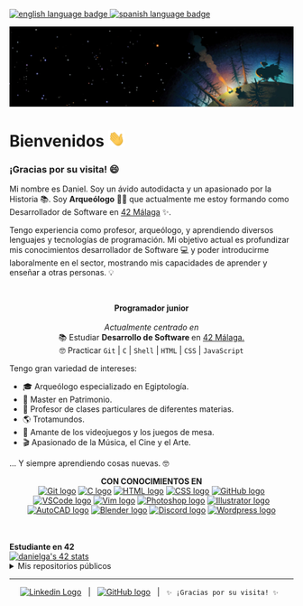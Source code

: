 <a href="https://github.com/DgPrometeo/DgPrometeo/blob/main/README.md"> <img src="https://img.shields.io/badge/lang-en-blue" alt="english language badge">  </a>
<a href="https://github.com/DgPrometeo/DgPrometeo/blob/main/README.es.md"> <img src="https://img.shields.io/badge/lang-es-blue" alt="spanish language badge"></a> 

![Poster de Outer Wilds, uno de mis videojuegos favoritos, y que me representa en muchos aspectos.](banner_OuterWilds.jpg)


# Bienvenidos <img src="https://raw.githubusercontent.com/appinha/appinha/main/img/Hi.gif" width="30px">

### ¡Gracias por su visita! 😄

Mi nombre es Daniel. Soy un ávido autodidacta y un apasionado por la Historia 📚. Soy **Arqueólogo** 📜🗿 que actualmente me estoy formando como Desarrollador de Software en [42 Málaga](https://www.42malaga.com/) ✨.

Tengo experiencia como profesor, arqueólogo, y aprendiendo diversos lenguajes y tecnologías de programación. Mi objetivo actual es profundizar mis conocimientos desarrollador de Software 💻 y poder introducirme laboralmente en el sector, mostrando mis capacidades de aprender y enseñar a otras personas. 💡

<br />

<p align="center">
  <b>Programador junior</b>
  <br /> <br />
  <i> Actualmente centrado en </i> <br />
📚 Estudiar  <b> Desarrollo de Software </b> en <a href="https://www.42malaga.com/"> 42 Málaga. </a> <br />
🤓 Practicar <code>Git</code> | <code>C</code> | <code>Shell</code> | <code>HTML</code> | <code>CSS</code> | <code>JavaScript</code> <br />
</p>

Tengo gran variedad de intereses:

* 🎓 Arqueólogo especializado en Egiptología.
* 🏰 Master en Patrimonio.
* 📖 Profesor de clases particulares de diferentes materias.
* 🌎 Trotamundos.
* 🎲 Amante de los videojuegos y los juegos de mesa.
* 🎬 Apasionado de la Música, el Cine y el Arte.

... Y siempre aprendiendo cosas nuevas. 🤓


<p align="center"> <b> CON CONOCIMIENTOS EN </b> <br />
 <a href="https://git-scm.com/"><img src="https://skillicons.dev/icons?i=git" alt="Git logo" /></a>
<a href="https://www.w3schools.com/c/"><img src="https://skillicons.dev/icons?i=c" alt="C logo" /></a>
<a href="https://www.w3schools.com/html/default.asp"><img src="https://skillicons.dev/icons?i=html" alt="HTML logo" /></a>
<a href="https://www.w3schools.com/css/"><img src="https://skillicons.dev/icons?i=css" alt="CSS logo" length="46px" width="46px" /></a>
<a href="https://github.com/"><img src="https://skillicons.dev/icons?i=github" alt="GitHub logo" /></a>
<a href="https://code.visualstudio.com/"><img src="https://skillicons.dev/icons?i=vscode" alt="VSCode logo" /></a>
<a href="https://www.vim.org/"><img src="https://skillicons.dev/icons?i=vim" alt="Vim logo" /></a>
<a href="https://www.adobe.com/es/products/photoshop.html"><img src="https://skillicons.dev/icons?i=ps" alt="Photoshop logo" /></a>
<a href="https://www.adobe.com/es/products/illustrator.html"><img src="https://skillicons.dev/icons?i=ai" alt="Illustrator logo" /></a>
<a href="https://www.autodesk.es/products/autocad/overview?term=1-YEAR&tab=subscription"><img src="https://skillicons.dev/icons?i=autocad" alt="AutoCAD logo" length="46px" width="46px" /></a>
<a href="https://www.blender.org"><img src="https://skillicons.dev/icons?i=blender" alt="Blender logo" length="46px" width="46px" /></a>
<a href="https://discord.com"><img src="https://skillicons.dev/icons?i=discord" alt="Discord logo" length="46px" width="46px" /></a>
<a href="https://wordpress.com/es/"><img src="https://skillicons.dev/icons?i=wordpress" alt="Wordpress logo" length="46px" width="46px" /></a>
</p>

<br>
<br>

  <summary> <b>Estudiante en 42</b> </summary>
<a href="https://github.com/oakoudad/badge42"><img src="https://badge.mediaplus.ma/darkblue/danielga?1337Badge=off&UM6P=off" alt="danielga's 42 stats" /></a>

<details>
  <summary>Mis repositorios públicos</summary>

<a href="https://github.com/DgPrometeo/42Discovery_Web"> <code>42Discovery_Web</code> </a>: Proyectos realizados en el Discovery Web de 42 Málaga donde trabajamos <code>HTML</code> | <code>CSS</code> | <code>JavaScript</code>. 
<br>
<br>
<a href="https://github.com/DgPrometeo/Libft"> <code>Libft</code> </a>: Mi primera librería en <code>C</code>.
<br>

</details>

<hr>
<div align=center>
<a href="https://www.linkedin.com/in/garciasanchezdaniel/"><img src="https://skillicons.dev/icons?i=linkedin" alt="Linkedin Logo" style="width: 16px; height: 16px" /></a> &nbsp | &nbsp
<a href="https://github.com/DgPrometeo"><img src="https://skillicons.dev/icons?i=github" alt="GitHub logo" style="width: 16px; height: 16px" /></a>  &nbsp | &nbsp <code>✨ ¡Gracias por su visita! ✨</code> &nbsp 
</div>
